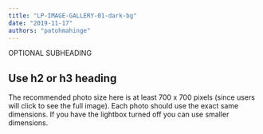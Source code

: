 ```yaml
---
title: "LP-IMAGE-GALLERY-01-dark-bg"
date: "2019-11-17"
authors: "patohmahinge"
---
```


OPTIONAL SUBHEADING

## Use h2 or h3 heading

The recommended photo size here is at least 700 x 700 pixels (since users will click to see the full image). Each photo should use the exact same dimensions. If you have the lightbox turned off you can use smaller dimensions.

